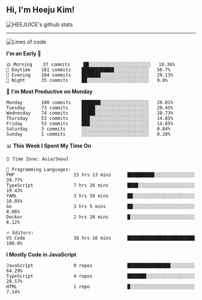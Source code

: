 ## Hi, I'm Heeju Kim!

![HEEJUICE's github stats](https://github-readme-stats.vercel.app/api?username=HEEJUICE&show_icons=true)

---
<!--START_SECTION:waka-->
![Lines of code](https://img.shields.io/badge/From%20Hello%20World%20I%27ve%20Written-9.7%20million%20lines%20of%20code-blue)

**I'm an Early 🐤** 

```text
🌞 Morning    37 commits     ██░░░░░░░░░░░░░░░░░░░░░░░   10.36% 
🌆 Daytime    181 commits    ████████████░░░░░░░░░░░░░   50.7% 
🌃 Evening    104 commits    ███████░░░░░░░░░░░░░░░░░░   29.13% 
🌙 Night      35 commits     ██░░░░░░░░░░░░░░░░░░░░░░░   9.8%

```
📅 **I'm Most Productive on Monday** 

```text
Monday       100 commits    ███████░░░░░░░░░░░░░░░░░░   28.01% 
Tuesday      73 commits     █████░░░░░░░░░░░░░░░░░░░░   20.45% 
Wednesday    74 commits     █████░░░░░░░░░░░░░░░░░░░░   20.73% 
Thursday     53 commits     ███░░░░░░░░░░░░░░░░░░░░░░   14.85% 
Friday       53 commits     ███░░░░░░░░░░░░░░░░░░░░░░   14.85% 
Saturday     3 commits      ░░░░░░░░░░░░░░░░░░░░░░░░░   0.84% 
Sunday       1 commits      ░░░░░░░░░░░░░░░░░░░░░░░░░   0.28%

```


📊 **This Week I Spent My Time On** 

```text
⌚︎ Time Zone: Asia/Seoul

💬 Programming Languages: 
PHP                      15 hrs 13 mins      ██████████░░░░░░░░░░░░░░░   39.77% 
TypeScript               7 hrs 26 mins       ████░░░░░░░░░░░░░░░░░░░░░   19.43% 
YAML                     3 hrs 50 mins       ██░░░░░░░░░░░░░░░░░░░░░░░   10.05% 
Go                       3 hrs 5 mins        ██░░░░░░░░░░░░░░░░░░░░░░░   8.06% 
Docker                   2 hrs 20 mins       █░░░░░░░░░░░░░░░░░░░░░░░░   6.12%

🔥 Editors: 
VS Code                  38 hrs 16 mins      █████████████████████████   100.0%

```

**I Mostly Code in JavaScript** 

```text
JavaScript               9 repos             ████████████████░░░░░░░░░   64.29% 
TypeScript               4 repos             ███████░░░░░░░░░░░░░░░░░░   28.57% 
HTML                     1 repo              █░░░░░░░░░░░░░░░░░░░░░░░░   7.14%

```



<!--END_SECTION:waka-->
